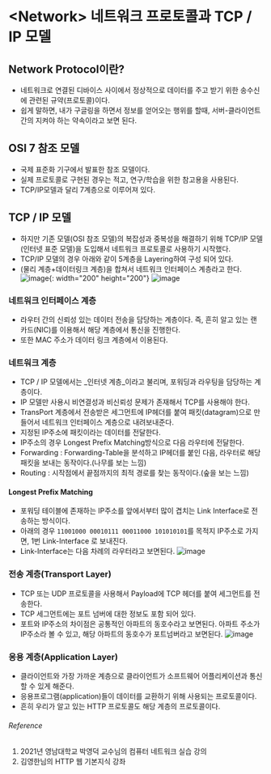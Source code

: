 # \<Network\> 네트워크 프로토콜과 TCP / IP 모델

## Network Protocol이란?
- 네트워크로 연결된 디바이스 사이에서 정상적으로 데이터를 주고 받기 위한 송수신에 관련된 규약(프로토콜)이다.
- 쉽게 말하면, 내가 구글링을 하면서 정보를 얻어오는 행위를 할때, 서버-클라이언트간의 지켜야 하는 약속이라고 보면 된다.

## OSI 7 참조 모델
- 국제 표준화 기구에서 발표한 참조 모델이다.
- 실제 프로토콜로 구현된 경우는 적고, 연구/학습을 위한 참고용을 사용된다.
- TCP/IP모델과 달리 7계층으로 이루어져 있다.

## TCP / IP 모델
- 하지만 기존 모델(OSI 참조 모델)의 복잡성과 중복성을 해결하기 위해 TCP/IP 모델(인터넷 표준 모델)을 도입해서 네트워크 프로토콜로 사용하기 시작했다.
- TCP/IP 모델의 경우 아래와 같이 5계층을 Layering하여 구성 되어 있다.
- (물리 계층+데이터링크 계층)을 합쳐서 네트워크 인터페이스 계층라고 한다.
![image](https://user-images.githubusercontent.com/64846408/125462460-d4d3c033-ae30-434f-a80f-9f16ae6b2fee.png){: width="200" height="200"}
![image](https://user-images.githubusercontent.com/64846408/125461703-1f15f3f0-775d-4400-b4f9-2a44d0ea2bd8.png)
### 네트워크 인터페이스 계층
- 라우터 간의 신뢰성 있는 데이터 전송을 담당하는 계층이다. 즉, 흔히 알고 있는 랜카드(NIC)를 이용해서 해당 계층에서 통신을 진행한다.
- 또한 MAC 주소가 데이터 링크 계층에서 이용된다.
		 
### 네트워크 계층
- TCP / IP 모델에서는 \_인터넷 계층\_이라고 불리며, 포워딩과 라우팅을 담당하는 계층이다.
- IP 모델만 사용시 비연결성과 비신뢰성 문제가 존재해서 TCP를 사용해야 한다.
- TransPort 계층에서 전송받은 세그먼트에 IP헤더를 붙여 패킷(datagram)으로 만들어서 네트워크 인터페이스 계층으로 내려보내준다.
- 지정된 IP주소에 패킷이라는 데이터를 전달한다.
- IP주소의 경우 Longest Prefix Matching방식으로 다음 라우터에 전달한다.
- Forwarding : Forwarding-Table을 분석하고 IP헤더를 붙인 다음, 라우터로 해당 패킷을 보내는 동작이다.(나무를 보는 느낌)
- Routing : 시작점에서 끝점까지의 최적 경로를 찾는 동작이다.(숲을 보는 느낌)

#### Longest Prefix Matching
- 포워딩 테이블에 존재하는 IP주소를 앞에서부터 많이 겹치는 Link Interface로 전송하는 방식이다.
- 아래의 경우 `11001000 00010111 00011000 101010101`를 목적지 IP주소로 가지면, 1번 Link-Interface 로 보내진다.
- Link-Interface는 다음 차례의 라우터라고 보면된다.
![image](https://user-images.githubusercontent.com/64846408/125462326-74368602-054b-4317-b25d-e58c66f657c1.png)

### 전송 계층(Transport Layer)
- TCP 또는 UDP 프로토콜을 사용해서 Payload에 TCP 헤더를 붙여 세그먼트를 전송한다.
- TCP 세그먼트에는 포트 넘버에 대한 정보도 포함 되어 있다.
- 포트와 IP주소의 차이점은 공통적인 아파트의 동호수라고 보면된다. 아파트 주소가 IP주소라 볼 수 있고, 해당 아파트의 동호수가 포트넘버라고 보면된다.
![image](https://user-images.githubusercontent.com/64846408/125461464-8d141906-3416-4631-992b-7c17bd824609.png)

### 응용 계층(Application Layer)
- 클라이언트와 가장 가까운 계층으로 클라이언트가 소프트웨어 어플리케이션과 통신할 수 있게 해준다.
- 응용프로그램(application)들이 데이터를 교환하기 위해 사용되는 프로토콜이다.
- 흔히 우리가 알고 있는 HTTP 프로토콜도 해당 계층의 프로토콜이다.

###### Reference
1. 2021년 영남대학교 박영덕 교수님의 컴퓨터 네트워크 실습 강의
2. 김영한님의 HTTP 웹 기본지식 강좌

[image-1]:	file:///Users/hongchangsub/Desktop/posting-review/changsub/images/%E1%84%82%E1%85%A6%E1%84%90%E1%85%B3%E1%84%8B%E1%85%AF%E1%84%8F%E1%85%B3%20%E1%84%91%E1%85%B3%E1%84%85%E1%85%A9%E1%84%90%E1%85%A9%E1%84%8F%E1%85%A9%E1%86%AF%E1%84%80%E1%85%AA%20TCP:IP%203.png
[image-2]:	file:///Users/hongchangsub/Desktop/posting-review/changsub/images/%E1%84%82%E1%85%A6%E1%84%90%E1%85%B3%E1%84%8B%E1%85%AF%E1%84%8F%E1%85%B3%20%E1%84%91%E1%85%B3%E1%84%85%E1%85%A9%E1%84%90%E1%85%A9%E1%84%8F%E1%85%A9%E1%86%AF%E1%84%80%E1%85%AA%20TCP:IP%204.png
[image-3]:	file:///Users/hongchangsub/Desktop/posting-review/changsub/images/%E1%84%82%E1%85%A6%E1%84%90%E1%85%B3%E1%84%8B%E1%85%AF%E1%84%8F%E1%85%B3%20%E1%84%91%E1%85%B3%E1%84%85%E1%85%A9%E1%84%90%E1%85%A9%E1%84%8F%E1%85%A9%E1%86%AF%E1%84%80%E1%85%AA%20TCP:IP%201.png
[image-4]:	file:///Users/hongchangsub/Desktop/posting-review/changsub/images/%E1%84%82%E1%85%A6%E1%84%90%E1%85%B3%E1%84%8B%E1%85%AF%E1%84%8F%E1%85%B3%20%E1%84%91%E1%85%B3%E1%84%85%E1%85%A9%E1%84%90%E1%85%A9%E1%84%8F%E1%85%A9%E1%86%AF%E1%84%80%E1%85%AA%20TCP:IP%202.png
